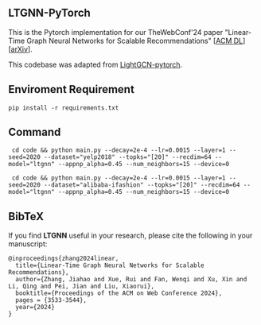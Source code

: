 ## LTGNN-PyTorch

This is the Pytorch implementation for our TheWebConf'24 paper "Linear-Time Graph Neural Networks for Scalable Recommendations" [[ACM DL](https://dl.acm.org/doi/10.1145/3589334.3645486)] [[arXiv](https://arxiv.org/abs/2402.13973)].

This codebase was adapted from [LightGCN-pytorch](https://github.com/gusye1234/LightGCN-PyTorch). 


## Enviroment Requirement

`pip install -r requirements.txt`

## Command

` cd code && python main.py --decay=2e-4 --lr=0.0015 --layer=1 --seed=2020 --dataset="yelp2018" --topks="[20]" --recdim=64 --model="ltgnn" --appnp_alpha=0.45 --num_neighbors=15 --device=0`

` cd code && python main.py --decay=2e-4 --lr=0.0015 --layer=1 --seed=2020 --dataset="alibaba-ifashion" --topks="[20]" --recdim=64 --model="ltgnn" --appnp_alpha=0.45 --num_neighbors=15 --device=0`


## BibTeX
If you find **LTGNN** useful in your research, please cite the following in your manuscript:


```
@inproceedings{zhang2024linear,
  title={Linear-Time Graph Neural Networks for Scalable Recommendations},
  author={Zhang, Jiahao and Xue, Rui and Fan, Wenqi and Xu, Xin and Li, Qing and Pei, Jian and Liu, Xiaorui},
  booktitle={Proceedings of the ACM on Web Conference 2024},
  pages = {3533-3544},
  year={2024}
}
```
